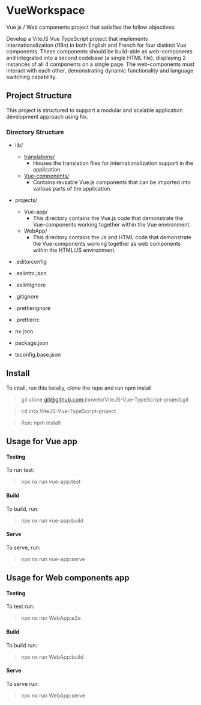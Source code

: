 # VueWorkspace
Vue js / Web components project that satisfies the follow objectives: 

Develop a ViteJS Vue TypeScript project that implements internationalization (i18n) in both English and French for four distinct Vue components.
These components should be build-able as web-components and integrated into a second codebase (a single HTML file), displaying 2 instances of all 4 components on a single page. The web-components must interact with each other, demonstrating dynamic functionality and language switching capability.

## Project Structure
This project is structured to support a modular and scalable application development approach using Nx. 
 ### Directory Structure
- lib/
  - [translations/](lib/translations/README.md)
    - Houses the translation files for internationalization support in the application.
  - [Vue-components/](lib/Vue-components/README.md)
    - Contains reusable Vue.js components that can be imported into various parts of the application.

- projects/
  - Vue-app/
    - This directory contains the Vue.js code that demonstrate the Vue-components working together within the Vue environment.
  - WebApp/
    - This directory contains the Js and HTML code that demonstrate the Vue-components working together as web components within the HTML/JS environment.

- .editorconfig

- .eslintrc.json

- .eslintignore

- .gitignore

- .prettierignore

- .prettierrc

- nx.json

- package.json

- tsconfig.base.json


## Install

To intall, run this locally, clone the repo and run npm install

> git clone git@github.com:jnoweb/ViteJS-Vue-TypeScript-project.git

> cd into ViteJS-Vue-TypeScript-project

> Run: npm install

## Usage for Vue app
#### Testing
To run test:
> npx nx run vue-app:test
#### Build
To build, run:
> npx nx run vue-app:build
#### Serve
To serve, run:
> npx nx run vue-app:serve

## Usage for Web components app
#### Testing
To test run:
> npx nx run WebApp:e2e
#### Build
To build run:
> npx nx run WebApp:build
#### Serve
To serve run:
> npx nx run WebApp:serve